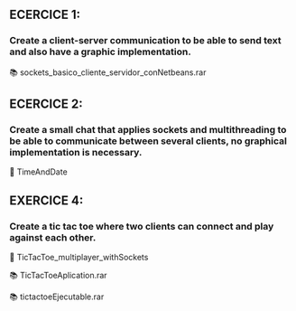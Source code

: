 ## 
## ECERCICE 1:
### Create a client-server communication to be able to send text and also have a graphic implementation.  

:books: sockets_basico_cliente_servidor_conNetbeans.rar


## 
## ECERCICE 2:
### Create a small chat that applies sockets and multithreading to be able to communicate between several clients, no graphical implementation is necessary.  

:open_file_folder: TimeAndDate


## 
## EXERCICE 4:
### Create a tic tac toe where two clients can connect and play against each other.  

:open_file_folder: TicTacToe_multiplayer_withSockets  

:books: TicTacToeAplication.rar  

:books: tictactoeEjecutable.rar

